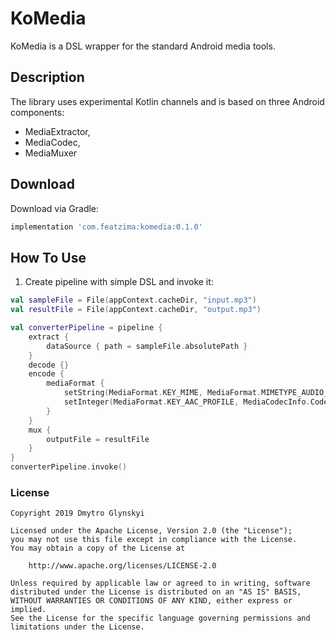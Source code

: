 # KoMedia

KoMedia is a DSL wrapper for the standard Android media tools.

## Description

The library uses experimental Kotlin channels and is based on three Android components:
* MediaExtractor,
* MediaCodec,
* MediaMuxer

## Download

Download via Gradle:

```gradle
implementation 'com.featzima:komedia:0.1.0'
```

## How To Use
1. Create pipeline with simple DSL and invoke it:
```kotlin
val sampleFile = File(appContext.cacheDir, "input.mp3")
val resultFile = File(appContext.cacheDir, "output.mp3")

val converterPipeline = pipeline {
    extract {
        dataSource { path = sampleFile.absolutePath }
    }
    decode {}
    encode {
        mediaFormat {
            setString(MediaFormat.KEY_MIME, MediaFormat.MIMETYPE_AUDIO_AAC)
            setInteger(MediaFormat.KEY_AAC_PROFILE, MediaCodecInfo.CodecProfileLevel.AACObjectHE)
        }
    }
    mux {
        outputFile = resultFile
    }
}
converterPipeline.invoke()
```

### License

```
Copyright 2019 Dmytro Glynskyi

Licensed under the Apache License, Version 2.0 (the "License");
you may not use this file except in compliance with the License.
You may obtain a copy of the License at

    http://www.apache.org/licenses/LICENSE-2.0

Unless required by applicable law or agreed to in writing, software
distributed under the License is distributed on an "AS IS" BASIS,
WITHOUT WARRANTIES OR CONDITIONS OF ANY KIND, either express or implied.
See the License for the specific language governing permissions and
limitations under the License.
```